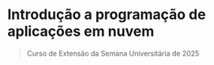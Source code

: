 # Introdução a programação de aplicações em nuvem

> Curso de Extensão da Semana Universitária de 2025
